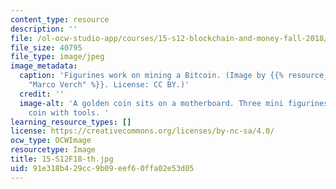 ```yaml
---
content_type: resource
description: ''
file: /ol-ocw-studio-app/courses/15-s12-blockchain-and-money-fall-2018/91e318b429cc9b09eef60ffa02e53d05_15-S12F18-th.jpg
file_size: 40795
file_type: image/jpeg
image_metadata:
  caption: 'Figurines work on mining a Bitcoin. (Image by {{% resource_link "63ad4247-495b-4ad1-bf67-046d4623d056"
    "Marco Verch" %}}. License: CC BY.)'
  credit: ''
  image-alt: 'A golden coin sits on a motherboard. Three mini figurines surround the
    coin with tools. '
learning_resource_types: []
license: https://creativecommons.org/licenses/by-nc-sa/4.0/
ocw_type: OCWImage
resourcetype: Image
title: 15-S12F18-th.jpg
uid: 91e318b4-29cc-9b09-eef6-0ffa02e53d05
---
```

